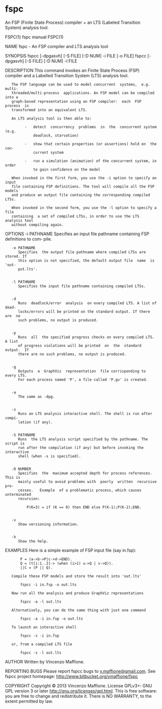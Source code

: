 fspc
====

An FSP (Finite State Process) compiler + an LTS (Labeled Transition System) analysis tool.



FSPC(1)                            fspc manual                           FSPC(1)


NAME
       fspc - An FSP compiler and LTS analysis tool


SYNOPSIS
       fspcc [-dpgasvh] [-S FILE] [-D NUM] -i FILE [-o FILE]
       fspcc [-dpgasvh] [-S FILE] [-D NUM] -l FILE



DESCRIPTION
       This  command  invokes  an  Finite  State  Process  (FSP)  compiler and a
       Labelled Transition System (LTS) analysis tool.

       The FSP language can be used to model concurrent  systems,  e.g.   multi-
       threaded/multi-process  applications. An FSP model can be compiled into a
       graph-based representation using an FSP compiler:  each  FSP  process  is
       transformed into an equivalent LTS.

       An LTS analysis tool is then able to:

             -   detect  concurrency  problems  in  the  concurrent system (e.g.
                 deadlock, starvation)

             -   show that certain properties (or assertions) hold on  the  con‐
                 current system

             -   run a simulation (animation) of the concurrent system, in order
                 to gain confidence on the model

       When invoked in the first form, you use the -i option to specify an input
       file containing FSP definitions. The tool will compile all the FSP models
       and produce an output file containing the corresponding compiled LTSs.

       When invoked in the second form, you use the -l option to specify a  file
       containing  a set of compiled LTSs, in order to use the LTS analysis tool
       without compiling again.



OPTIONS
       -i PATHNAME
          Specifies an input file pathname containing FSP  definitions  to  com‐
          pile.


       -o PATHNAME
          Specifies  the output file pathname where compiled LTSs are stored. If
          this option is not specified, the default output file  name  is  'out‐
          put.lts'.


       -l PATHNAME
          Specifies the input file pathname containing compiled LTSs.


       -d
          Runs  deadlock/error  analysis  on every compiled LTS. A list of dead‐
          locks/errors will be printed on the standard output. If there  are  no
          such problems, no output is produced.


       -p
          Runs  all  the specified progress checks on every compiled LTS. A list
          of progress violations will be printed  on  the  standard  output.  If
          there are no such problems, no output is produced.


       -g
          Outputs  a  GraphViz  representation  file corrisponding to every LTS.
          For each process named 'P', a file called 'P.gv' is created.


       -a
          The same as -dpg.


       -s
          Runs an LTS analysis interactive shell. The shell is run after  compi‐
          lation (if any).


       -S PATHNAME
          Runs  the LTS analysis script specified by the pathname. The script is
          run after the compilation (if any) but before invoking the interactive
          shell (when -s is specified).


       -D NUMBER
          Specifies  the  maximum accepted depth for process references. This is
          mainly useful to avoid problems with  poorly  written  recursive  pro‐
          cesses.   Example  of a problematic process, which causes unterminated
          recursion:

              P(K=3) = if (K == 0) then END else P(K-1);P(K-2);END.


       -v
          Show versioning information.


       -h
          Show the help.



EXAMPLES
       Here is a simple example of FSP input file (say in.fsp):

           P = (a->b->P|c->d->END).
           Q = (t[i:1..2]-> (when (i>1) u->Q | v->Q)).
           ||C = (P || Q).

       Compile these FSP models and store the result into 'out.lts'

           fspcc -i in.fsp -o out.lts

       Now run all the analysis and produce GraphViz representations

           fspcc -a -l out.lts

       Alternatively, you can do the same thing with just one command

           fspcc -a -i in.fsp -o out.lts

       To launch an interactive shell

           fspcc -s -i in.fsp

       or, from a compiled LTS file

           fspcc -s -l out.lts



AUTHOR
       Written by Vincenzo Maffione.


REPORTING BUGS
       Please report fspcc bugs to v.maffione@gmail.com.
       See fspcc project homepage: <http://www.bitbucket.org/vmaffione/fspc>


COPYRIGHT
       Copyright © 2013 Vincenzo Maffione.  License GPLv3+: GNU GPL version 3 or
       later <http://gnu.org/licenses/gpl.html>.
       This is free software: you are free to change and redistribute it.  There
       is NO WARRANTY, to the extent permitted by law.

